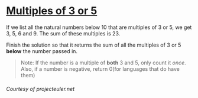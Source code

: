 # [Multiples of 3 or 5](https://www.codewars.com/kata/514b92a657cdc65150000006)
If we list all the natural numbers below 10 that are multiples of 3 or 5, we get 3, 5, 6 and 9. The sum of these multiples is 23.

Finish the solution so that it returns the sum of all the multiples of 3 or 5 **below** the number passed in. 

> Note: If the number is a multiple of **both** 3 and 5, only count it *once*.
> Also, if a number is negative, return 0(for languages that do have them)
  
###### *Courtesy of projecteuler.net*
